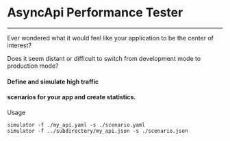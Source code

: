 # AsyncApi Performance Tester
___

Ever wondered what it would feel like your application to 
be the center of interest?

Does it seem distant or difficult to switch from development mode
to production mode?

#### Define and simulate high traffic
#### scenarios for your app and create statistics.

Usage

```
simulator -f ./my_api.yaml -s ./scenario.yaml
simulator -f ../subdirectory/my_api.json -s ./scenario.json
```





